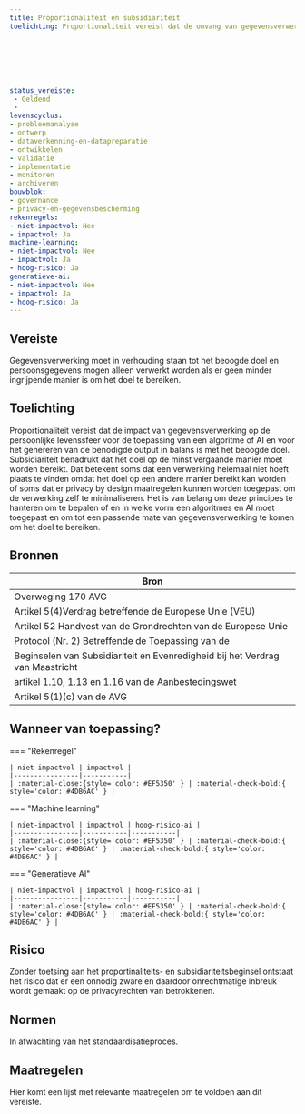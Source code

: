 ```yaml
---
title: Proportionaliteit en subsidiariteit
toelichting: Proportionaliteit vereist dat de omvang van gegevensverwerking voor de ontwikkeling van een algoritmes of AI en voor het genereren van de benodigde output in balans is met het beoogde doel. Subsidiariteit benadrukt dat persoonsgegevens alleen moeten worden verwerkt als dit de enige geschikte manier is om het doel te bereiken. Deze principes waarborgen dat de privacy van individuen wordt gerespecteerd en dat gegevensverwerking niet verder gaat dan noodzakelijk is voor legitieme doeleinden. Het is van belang om deze principes te hanteren om te bepalen of en in welke vorm een algoritmes en AI moet toegepast en om tot een passende mate van gegevensverwerking te komen om het doel te bereiken. 







status_vereiste: 
 - Geldend
 - 
levenscyclus: 
- probleemanalyse
- ontwerp
- dataverkenning-en-datapreparatie
- ontwikkelen
- validatie
- implementatie
- monitoren
- archiveren
bouwblok: 
- governance
- privacy-en-gegevensbescherming
rekenregels: 
- niet-impactvol: Nee
- impactvol: Ja
machine-learning: 
- niet-impactvol: Nee
- impactvol: Ja
- hoog-risico: Ja
generatieve-ai: 
- niet-impactvol: Nee
- impactvol: Ja
- hoog-risico: Ja
---
```


<!-- tags -->
## Vereiste

Gegevensverwerking moet in verhouding staan tot het beoogde doel en persoonsgegevens mogen alleen verwerkt worden als er geen minder ingrijpende manier is om het doel te bereiken.








## Toelichting 

Proportionaliteit vereist dat de impact van gegevensverwerking op de persoonlijke levenssfeer voor de toepassing van een algoritme of AI en voor het genereren van de benodigde output in balans is met het beoogde doel.
Subsidiariteit benadrukt dat het doel op de minst vergaande manier moet worden bereikt. Dat betekent soms dat een verwerking helemaal niet hoeft plaats te vinden omdat het doel op een andere manier bereikt kan worden of soms dat er privacy by design maatregelen kunnen worden toegepast om de verwerking zelf te minimaliseren. 
Het is van belang om deze principes te hanteren om te bepalen of en in welke vorm een algoritmes en AI moet toegepast en om tot een passende mate van gegevensverwerking te komen om het doel te bereiken.









## Bronnen 

| Bron                        |
|-----------------------------|
|Overweging 170 AVG|
|Artikel 5(4)Verdrag betreffende de Europese Unie (VEU)|
|Artikel 52 Handvest van de Grondrechten van de Europese Unie|
|Protocol (Nr. 2) Betreffende de Toepassing van de|
|Beginselen van Subsidiariteit en Evenredigheid bij het Verdrag van Maastricht|
|artikel 1.10, 1.13 en 1.16 van de Aanbestedingswet|
|Artikel 5(1)(c) van de AVG|

## Wanneer van toepassing? 

=== "Rekenregel"

	| niet-impactvol | impactvol | 
	|----------------|-----------| 
	| :material-close:{style='color: #EF5350' } | :material-check-bold:{ style='color: #4DB6AC' } |

=== "Machine learning"

	| niet-impactvol | impactvol | hoog-risico-ai | 
	|----------------|-----------|-----------| 
	| :material-close:{style='color: #EF5350' } | :material-check-bold:{ style='color: #4DB6AC' } | :material-check-bold:{ style='color: #4DB6AC' } |

=== "Generatieve AI"

	| niet-impactvol | impactvol | hoog-risico-ai | 
	|----------------|-----------|-----------| 
	| :material-close:{style='color: #EF5350' } | :material-check-bold:{ style='color: #4DB6AC' } | :material-check-bold:{ style='color: #4DB6AC' } |

## Risico 

Zonder toetsing aan het proportinaliteits- en subsidiariteitsbeginsel ontstaat het risico dat er een onnodig zware en daardoor onrechtmatige inbreuk wordt gemaakt op de privacyrechten van betrokkenen.


## Normen 

In afwachting van het standaardisatieproces. 

## Maatregelen 

Hier komt een lijst met relevante maatregelen om te voldoen aan dit vereiste. 
